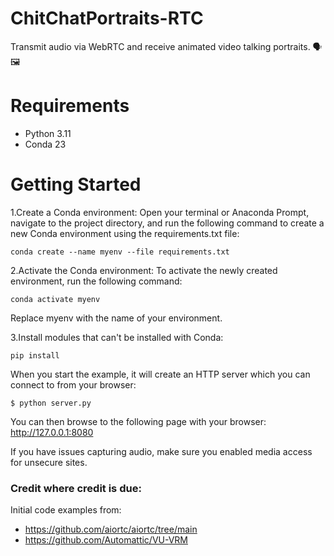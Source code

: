 # ChitChatPortraits-RTC
Transmit audio via WebRTC and receive animated video talking portraits. 🗣️🖼️

# Requirements

- Python 3.11
- Conda 23

# Getting Started

1.Create a Conda environment:
Open your terminal or Anaconda Prompt, navigate to the project directory, and run the following command to create a new Conda environment using the requirements.txt file:
```
conda create --name myenv --file requirements.txt
```


2.Activate the Conda environment:
To activate the newly created environment, run the following command:
```
conda activate myenv
```

Replace myenv with the name of your environment.

3.Install modules that can't be installed with Conda:
```
pip install
```

When you start the example, it will create an HTTP server which you can connect to from your browser:

```
$ python server.py
```
You can then browse to the following page with your browser:
http://127.0.0.1:8080

If you have issues capturing audio, make sure you enabled media access for unsecure sites.

### Credit where credit is due:

Initial code examples from:
- https://github.com/aiortc/aiortc/tree/main
- https://github.com/Automattic/VU-VRM
